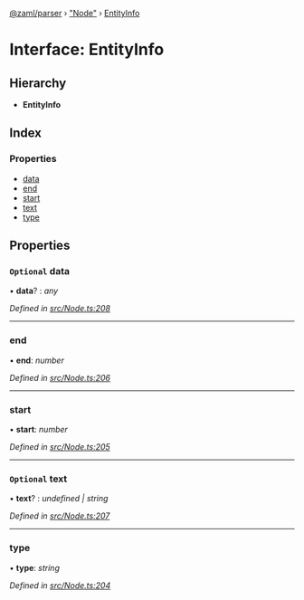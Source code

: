 [@zaml/parser](../README.md) › ["Node"](../modules/_node_.md) › [EntityInfo](_node_.entityinfo.md)

# Interface: EntityInfo

## Hierarchy

* **EntityInfo**

## Index

### Properties

* [data](_node_.entityinfo.md#optional-data)
* [end](_node_.entityinfo.md#end)
* [start](_node_.entityinfo.md#start)
* [text](_node_.entityinfo.md#optional-text)
* [type](_node_.entityinfo.md#type)

## Properties

### `Optional` data

• **data**? : *any*

*Defined in [src/Node.ts:208](https://github.com/nexushubs/zaml-lang/blob/4389e8b/packages/zaml-parser/src/Node.ts#L208)*

___

###  end

• **end**: *number*

*Defined in [src/Node.ts:206](https://github.com/nexushubs/zaml-lang/blob/4389e8b/packages/zaml-parser/src/Node.ts#L206)*

___

###  start

• **start**: *number*

*Defined in [src/Node.ts:205](https://github.com/nexushubs/zaml-lang/blob/4389e8b/packages/zaml-parser/src/Node.ts#L205)*

___

### `Optional` text

• **text**? : *undefined | string*

*Defined in [src/Node.ts:207](https://github.com/nexushubs/zaml-lang/blob/4389e8b/packages/zaml-parser/src/Node.ts#L207)*

___

###  type

• **type**: *string*

*Defined in [src/Node.ts:204](https://github.com/nexushubs/zaml-lang/blob/4389e8b/packages/zaml-parser/src/Node.ts#L204)*

